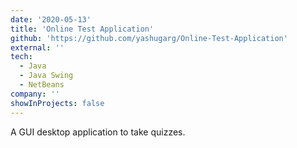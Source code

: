 ```yaml
---
date: '2020-05-13'
title: 'Online Test Application'
github: 'https://github.com/yashugarg/Online-Test-Application'
external: ''
tech:
  - Java
  - Java Swing
  - NetBeans
company: ''
showInProjects: false
---
```


A GUI desktop application to take quizzes.
